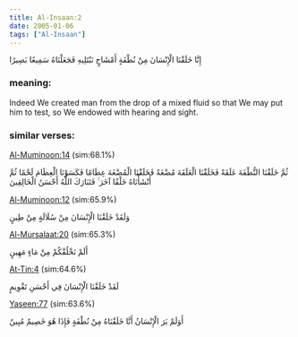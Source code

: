 ```yaml
---
title: Al-Insaan:2
date: 2005-01-06
tags: ["Al-Insaan"]
---
```

إِنَّا خَلَقْنَا الْإِنْسَانَ مِنْ نُطْفَةٍ أَمْشَاجٍ نَبْتَلِيهِ فَجَعَلْنَاهُ سَمِيعًا بَصِيرًا
### meaning: 
Indeed We created man from the drop of a mixed fluid so that We may put him to test, so We endowed with hearing and sight.
### similar verses: 

[Al-Muminoon:14](/23/14) (sim:68.1%)

ثُمَّ خَلَقْنَا النُّطْفَةَ عَلَقَةً فَخَلَقْنَا الْعَلَقَةَ مُضْغَةً فَخَلَقْنَا الْمُضْغَةَ عِظَامًا فَكَسَوْنَا الْعِظَامَ لَحْمًا ثُمَّ أَنْشَأْنَاهُ خَلْقًا آخَرَ ۚ فَتَبَارَكَ اللَّهُ أَحْسَنُ الْخَالِقِينَ

[Al-Muminoon:12](/23/12) (sim:65.9%)

وَلَقَدْ خَلَقْنَا الْإِنْسَانَ مِنْ سُلَالَةٍ مِنْ طِينٍ

[Al-Mursalaat:20](/77/20) (sim:65.3%)

أَلَمْ نَخْلُقْكُمْ مِنْ مَاءٍ مَهِينٍ

[At-Tin:4](/95/4) (sim:64.6%)

لَقَدْ خَلَقْنَا الْإِنْسَانَ فِي أَحْسَنِ تَقْوِيمٍ

[Yaseen:77](/36/77) (sim:63.6%)

أَوَلَمْ يَرَ الْإِنْسَانُ أَنَّا خَلَقْنَاهُ مِنْ نُطْفَةٍ فَإِذَا هُوَ خَصِيمٌ مُبِينٌ
